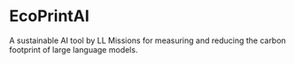 # EcoPrintAI
A sustainable AI tool by LL Missions for measuring and reducing the carbon footprint of large language models.
